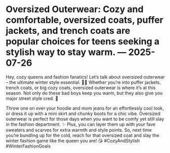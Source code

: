 # Oversized Outerwear: Cozy and comfortable, oversized coats, puffer jackets, and trench coats are popular choices for teens seeking a stylish way to stay warm. — 2025-07-26

Hey, cozy queens and fashion fanatics! Let’s talk about oversized outerwear – the ultimate winter style essential. 💁‍♀️ Whether you’re into puffer jackets, trench coats, or big cozy coats, oversized outerwear is where it’s at this season. Not only do these bad boys keep you warm, but they also give you major street style cred. 🙌

Throw one on over your hoodie and mom jeans for an effortlessly cool look, or dress it up with a mini skirt and chunky boots for a chic vibe. Oversized outerwear is perfect for those days when you want to be comfy yet still slay in the fashion department. ✨ Plus, you can layer them up with your fave sweaters and scarves for extra warmth and style points. So, next time you’re bundling up for the cold, reach for that oversized coat and slay the winter fashion game like the queen you are! 😘 #CozyAndStylish #WinterFashionGoals